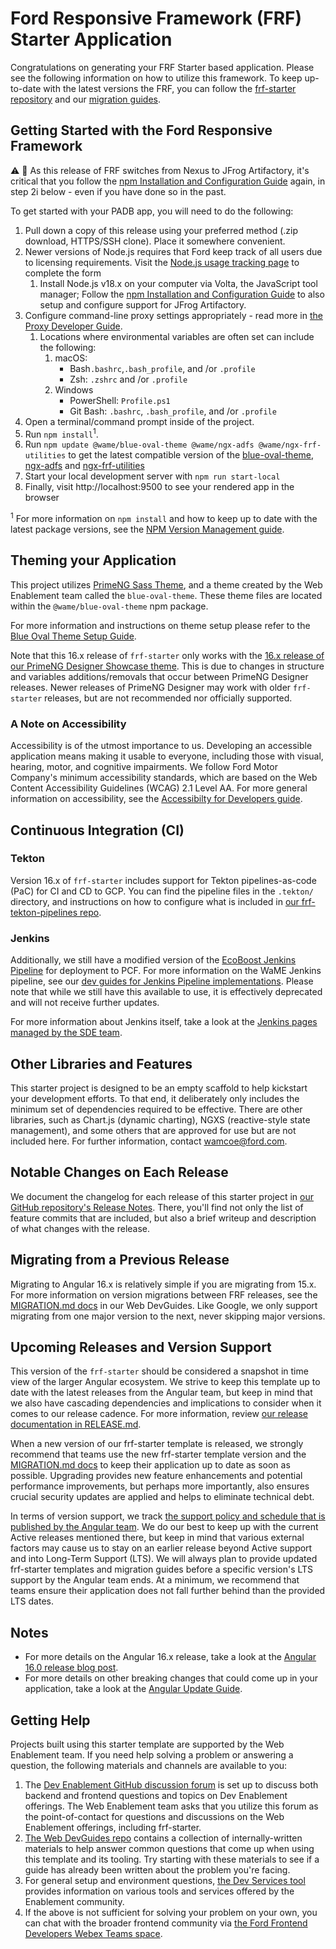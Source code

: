 # Ford Responsive Framework (FRF) Starter Application
Congratulations on generating your FRF Starter based application. Please see the following information on how to utilize this framework. To keep up-to-date with the latest versions the FRF, you can follow the [frf-starter repository](https://github.ford.com/WaMCOE/frf-starter) and our [migration guides](https://github.ford.com/WaMCOE/web-devguides/tree/main/migration).

## Getting Started with the Ford Responsive Framework

⚠️ 📢 As this release of FRF switches from Nexus to JFrog Artifactory, it's critical that you follow the [npm Installation and Configuration Guide](https://github.ford.com/WaMCOE/web-devguides/tree/main/node-and-npm/npm%20installation%20and%20configuration) again, in step 2i below - even if you have done so in the past.

To get started with your PADB app, you will need to do the following:
1. Pull down a copy of this release using your preferred method (.zip download, HTTPS/SSH clone). Place it somewhere convenient.
1. Newer versions of Node.js requires that Ford keep track of all users due to licensing requirements. Visit the [Node.js usage tracking page](https://azureford.sharepoint.com/sites/WebCOE/Pages/Node.js.aspx) to complete the form
   1. Install Node.js v18.x on your computer via Volta, the JavaScript tool manager; Follow the [npm Installation and Configuration Guide](https://github.ford.com/WaMCOE/web-devguides/tree/main/node-and-npm/npm%20installation%20and%20configuration) to also setup and configure support for JFrog Artifactory.
1. Configure command-line proxy settings appropriately - read more in [the Proxy Developer Guide](https://centralstation.ford.com/docs/default/component/spring-boot-dev-guides/proxy-configuration).
	1.  Locations where environmental variables are often set can include the following:
		1.  macOS:
			- Bash`.bashrc`,`.bash_profile`, and /or `.profile`
			- Zsh: `.zshrc` and /or `.profile`
		1.  Windows
			- PowerShell: `Profile.ps1`
			- Git Bash: `.bashrc`, `.bash_profile`, and /or `.profile`
1. Open a terminal/command prompt inside of the project.
1. Run `npm install`<sup>1</sup>.
1. Run `npm update @wame/blue-oval-theme @wame/ngx-adfs @wame/ngx-frf-utilities` to get the latest compatible version of the [blue-oval-theme](https://github.ford.com/WaMCOE/primeng-designer/blob/main/src/sass/README.md), [ngx-adfs](https://github.ford.com/WaMCOE/frf-packages/blob/main/projects/ngx-adfs/README.md) and [ngx-frf-utilities](https://github.ford.com/WaMCOE/frf-packages/blob/main/projects/ngx-frf-utilities/README.md)
1. Start your local development server with `npm run start-local` 
1. Finally, visit http://localhost:9500 to see your rendered app in the browser

<sup>1</sup> For more information on `npm install` and how to keep up to date with the latest package versions, see the [NPM Version Management guide](https://github.ford.com/WaMCOE/web-devguides/blob/main/node-and-npm/npm-version-management.md).

## Theming your Application
This project utilizes [PrimeNG Sass Theme](https://github.com/primefaces/primeng-sass-theme), and a theme created by the Web Enablement team called the `blue-oval-theme`. These theme files are located within the `@wame/blue-oval-theme` npm package.

For more information and instructions on theme setup please refer to the [Blue Oval Theme Setup Guide](https://github.ford.com/WaMCOE/primeng-designer/blob/v16.1.0/src/sass/README.md).

Note that this 16.x release of `frf-starter` only works with the [16.x release of our PrimeNG Designer Showcase theme](https://github.ford.com/WaMCOE/primeng-designer/tree/v16.1.0).
This is due to changes in structure and variables additions/removals that occur between PrimeNG Designer releases. Newer releases of PrimeNG Designer may work with older `frf-starter` releases, but are not recommended nor officially supported.

### A Note on Accessibility
Accessibility is of the utmost importance to us. Developing an accessible application means making it usable to everyone, including those with visual, hearing, motor, and cognitive impairments.  We follow Ford Motor Company's minimum accessibility standards, which are based on the Web Content Accessibility Guidelines (WCAG) 2.1 Level AA.  For more general information on accessibility, see the [Accessibilty for Developers guide](https://github.ford.com/WaMCOE/web-devguides/tree/main/web-accessibility).

## Continuous Integration (CI)
### Tekton
Version 16.x of `frf-starter` includes support for Tekton pipelines-as-code (PaC) for CI and CD to GCP. You can find the pipeline files in the `.tekton/` directory, and instructions on how to configure what is included in [our frf-tekton-pipelines repo](https://github.com/ford-innersource/devenablement.wame.frf-tekton-pipelines/tree/v16.1.0).

### Jenkins
Additionally, we still have a modified version of the [EcoBoost Jenkins Pipeline](https://github.com/ford-innersource/devenablement.cloudnative.ecoboost-jenkins-pipeline) for deployment to PCF. For more information on the WaME Jenkins pipeline, see our [dev guides for Jenkins Pipeline implementations](https://github.ford.com/WaMCOE/web-devguides/blob/main/jenkins/README.md). Please note that while we still have this available to use, it is effectively deprecated and will not receive further updates.

For more information about Jenkins itself, take a look at the [Jenkins pages managed by the SDE team](https://azureford.sharepoint.com/sites/SDE/SitePages/Jenkins/SDE-Jenkins-overview.aspx).


## Other Libraries and Features
This starter project is designed to be an empty scaffold to help kickstart your development efforts. To that end, it deliberately only includes the minimum set of dependencies required to be effective. There are other libraries, such as Chart.js (dynamic charting), NGXS (reactive-style state management), and some others that are approved for use but are not included here. For further information, contact wamcoe@ford.com.

## Notable Changes on Each Release
We document the changelog for each release of this starter project in [our GitHub repository's Release Notes](https://github.ford.com/WaMCOE/frf-starter/releases). There, you'll find not only the list of feature commits that are included, but also a brief writeup and description of what changes with the release.

## Migrating from a Previous Release
Migrating to Angular 16.x is relatively simple if you are migrating from 15.x. For more information on version migrations between FRF releases, see the [MIGRATION.md docs](https://github.ford.com/WaMCOE/web-devguides/tree/main/migration) in our Web DevGuides.  Like Google, we only support migrating from one major version to the next, never skipping major versions.

## Upcoming Releases and Version Support
This version of the `frf-starter` should be considered a snapshot in time view of the larger Angular ecosystem. We strive to keep this template up to date with the latest releases from the Angular team, but keep in mind that we also have cascading dependencies and implications to consider when it comes to our release cadence. For more information, review [our release documentation in RELEASE.md](https://github.ford.com/WaMCOE/frf-starter/blob/v16.1.0/.github/RELEASE.md).

When a new version of our frf-starter template is released, we strongly recommend that teams use the new frf-starter template version and the [MIGRATION.md docs](https://github.ford.com/WaMCOE/web-devguides/tree/main/migration) to keep their application up to date as soon as possible. Upgrading provides new feature enhancements and potential performance improvements, but perhaps more importantly, also ensures crucial security updates are applied and helps to eliminate technical debt.

In terms of version support, we track [the support policy and schedule that is published by the Angular team](https://angular.dev/reference/releases#support-policy-and-schedule). We do our best to keep up with the current Active releases mentioned there, but keep in mind that various external factors may cause us to stay on an earlier release beyond Active support and into Long-Term Support (LTS). We will always plan to provide updated frf-starter templates and migration guides before a specific version's LTS support by the Angular team ends. At a minimum, we recommend that teams ensure their application does not fall further behind than the provided LTS dates.

## Notes
-  For more details on the Angular 16.x release, take a look at the [Angular 16.0 release blog post](https://blog.angular.io/angular-v16-is-here-4d7a28ec680d).
 -  For more details on other breaking changes that could come up in your application, take a look at the [Angular Update Guide](https://update.angular.io/?l=2&v=15.0-16.0).

## Getting Help
Projects built using this starter template are supported by the Web Enablement team. If you need help solving a problem or answering a question, the following materials and channels are available to you:
1. The [Dev Enablement GitHub discussion forum](https://github.com/ford-innersource/devenablement-user-community/discussions) is set up to discuss both backend and frontend questions and topics on Dev Enablement offerings. The Web Enablement team asks that you utilize this forum as the point-of-contact for questions and discussions on the Web Enablement offerings, including frf-starter.
1. [The Web DevGuides repo](https://github.ford.com/WaMCOE/web-devguides) contains a collection of internally-written materials to help answer common questions that come up when using this template and its tooling. Try starting with these materials to see if a guide has already been written about the problem you're facing.
1. For general setup and environment questions, [the Dev Services tool](https://devservices.ford.com/) provides information on various tools and services offered by the Enablement community.
1. If the above is not sufficient for solving your problem on your own, you can chat with the broader frontend community via [the Ford Frontend Developers Webex Teams space](https://www.webexteams.ford.com/space?r=r10n).
